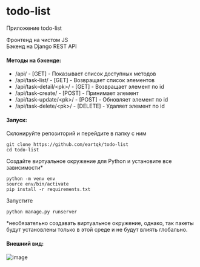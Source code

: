 # todo-list
Приложение todo-list    

Фронтенд на чистом JS  
Бэкенд на Django REST API

#### Методы на бэкенде:
- /api/ - [GET] - Показывает список доступных методов
- /api/task-list/ - [GET] - Возвращает список элементов
- /api/task-detail/\<pk\>/ - [GET] - Возвращает элемент по id
- /api/task-create/ - [POST] - Принимает элемент
- /api/task-update/\<pk\>/ - [POST] - Обновляет элемент по id
- /api/task-delete/\<pk\>/ - [DELETE] - Удаляет элемент по id

#### Запуск:  
Склонируйте репозиторий и перейдите в папку с ним
```
git clone https://github.com/eartqk/todo-list
cd todo-list
```
Создайте виртуальное окружение для Python и установите все зависимости*
```
python -m venv env
source env/bin/activate
pip install -r requirements.txt
```
Запустите
```
python manage.py runserver
```
\*необязательно создавать виртуальное окружение, однако, так пакеты будут установлены только в этой среде и не будут влиять глобально.

#### Внешний вид:
![image](https://i.snipboard.io/4mZPqt.jpg)
